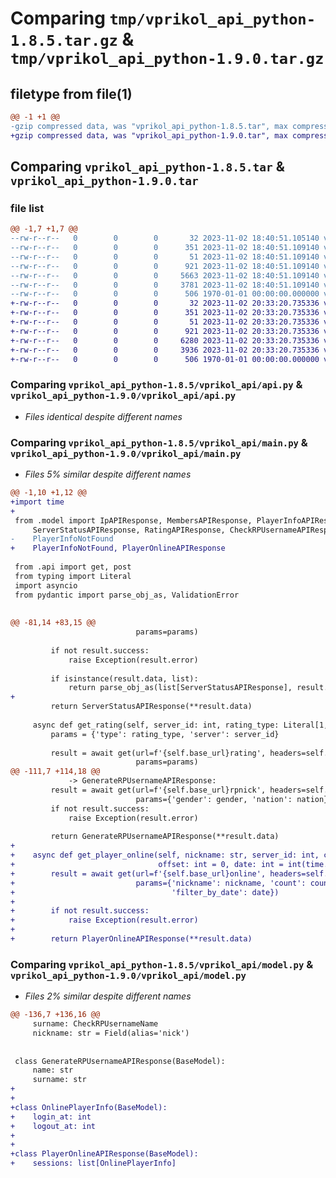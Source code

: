 # Comparing `tmp/vprikol_api_python-1.8.5.tar.gz` & `tmp/vprikol_api_python-1.9.0.tar.gz`

## filetype from file(1)

```diff
@@ -1 +1 @@
-gzip compressed data, was "vprikol_api_python-1.8.5.tar", max compression
+gzip compressed data, was "vprikol_api_python-1.9.0.tar", max compression
```

## Comparing `vprikol_api_python-1.8.5.tar` & `vprikol_api_python-1.9.0.tar`

### file list

```diff
@@ -1,7 +1,7 @@
--rw-r--r--   0        0        0       32 2023-11-02 18:40:51.105140 vprikol_api_python-1.8.5/README.md
--rw-r--r--   0        0        0      351 2023-11-02 18:40:51.109140 vprikol_api_python-1.8.5/pyproject.toml
--rw-r--r--   0        0        0       51 2023-11-02 18:40:51.109140 vprikol_api_python-1.8.5/vprikol_api/__init__.py
--rw-r--r--   0        0        0      921 2023-11-02 18:40:51.109140 vprikol_api_python-1.8.5/vprikol_api/api.py
--rw-r--r--   0        0        0     5663 2023-11-02 18:40:51.109140 vprikol_api_python-1.8.5/vprikol_api/main.py
--rw-r--r--   0        0        0     3781 2023-11-02 18:40:51.109140 vprikol_api_python-1.8.5/vprikol_api/model.py
--rw-r--r--   0        0        0      506 1970-01-01 00:00:00.000000 vprikol_api_python-1.8.5/PKG-INFO
+-rw-r--r--   0        0        0       32 2023-11-02 20:33:20.735336 vprikol_api_python-1.9.0/README.md
+-rw-r--r--   0        0        0      351 2023-11-02 20:33:20.735336 vprikol_api_python-1.9.0/pyproject.toml
+-rw-r--r--   0        0        0       51 2023-11-02 20:33:20.735336 vprikol_api_python-1.9.0/vprikol_api/__init__.py
+-rw-r--r--   0        0        0      921 2023-11-02 20:33:20.735336 vprikol_api_python-1.9.0/vprikol_api/api.py
+-rw-r--r--   0        0        0     6280 2023-11-02 20:33:20.735336 vprikol_api_python-1.9.0/vprikol_api/main.py
+-rw-r--r--   0        0        0     3936 2023-11-02 20:33:20.735336 vprikol_api_python-1.9.0/vprikol_api/model.py
+-rw-r--r--   0        0        0      506 1970-01-01 00:00:00.000000 vprikol_api_python-1.9.0/PKG-INFO
```

### Comparing `vprikol_api_python-1.8.5/vprikol_api/api.py` & `vprikol_api_python-1.9.0/vprikol_api/api.py`

 * *Files identical despite different names*

### Comparing `vprikol_api_python-1.8.5/vprikol_api/main.py` & `vprikol_api_python-1.9.0/vprikol_api/main.py`

 * *Files 5% similar despite different names*

```diff
@@ -1,10 +1,12 @@
+import time
+
 from .model import IpAPIResponse, MembersAPIResponse, PlayerInfoAPIResponse, CreatedFindTaskAPIResponse, \
     ServerStatusAPIResponse, RatingAPIResponse, CheckRPUsernameAPIResponse, GenerateRPUsernameAPIResponse, \
-    PlayerInfoNotFound
+    PlayerInfoNotFound, PlayerOnlineAPIResponse
 
 from .api import get, post
 from typing import Literal
 import asyncio
 from pydantic import parse_obj_as, ValidationError
 
 
@@ -81,14 +83,15 @@
                            params=params)
 
         if not result.success:
             raise Exception(result.error)
 
         if isinstance(result.data, list):
             return parse_obj_as(list[ServerStatusAPIResponse], result.data)
+
         return ServerStatusAPIResponse(**result.data)
 
     async def get_rating(self, server_id: int, rating_type: Literal[1, 2, 3]) -> RatingAPIResponse:
         params = {'type': rating_type, 'server': server_id}
 
         result = await get(url=f'{self.base_url}rating', headers=self.headers,
                            params=params)
@@ -111,7 +114,18 @@
             -> GenerateRPUsernameAPIResponse:
         result = await get(url=f'{self.base_url}rpnick', headers=self.headers,
                            params={'gender': gender, 'nation': nation})
         if not result.success:
             raise Exception(result.error)
 
         return GenerateRPUsernameAPIResponse(**result.data)
+
+    async def get_player_online(self, nickname: str, server_id: int, count: int = 100,
+                                offset: int = 0, date: int = int(time.time())) -> PlayerOnlineAPIResponse:
+        result = await get(url=f'{self.base_url}online', headers=self.headers,
+                           params={'nickname': nickname, 'count': count, 'offset': offset, 'server_id': server_id,
+                                   'filter_by_date': date})
+
+        if not result.success:
+            raise Exception(result.error)
+
+        return PlayerOnlineAPIResponse(**result.data)
```

### Comparing `vprikol_api_python-1.8.5/vprikol_api/model.py` & `vprikol_api_python-1.9.0/vprikol_api/model.py`

 * *Files 2% similar despite different names*

```diff
@@ -136,7 +136,16 @@
     surname: CheckRPUsernameName
     nickname: str = Field(alias='nick')
 
 
 class GenerateRPUsernameAPIResponse(BaseModel):
     name: str
     surname: str
+
+
+class OnlinePlayerInfo(BaseModel):
+    login_at: int
+    logout_at: int
+
+
+class PlayerOnlineAPIResponse(BaseModel):
+    sessions: list[OnlinePlayerInfo]
```

